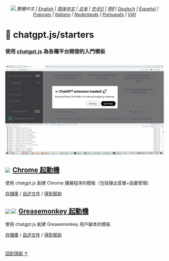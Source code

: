 <div align="center">
    <h6>
        <a href="https://github.com/KudoAI/chatgpt.js/tree/main/starters/docs">
            <picture>
                <source type="image/svg+xml" media="(prefers-color-scheme: dark)" srcset="https://assets.chatgptjs.org/images/icons/earth/white/icon32.svg?v=e638eac">
            <img height=14 src="https://assets.chatgptjs.org/images/icons/earth/black/icon32.svg?v=e638eac">
            </picture>
        </a> 繁體中文 | <a href="../..#readme">English</a> | <a href="../zh-cn#readme">简体中文</a> | <a href="../ja#readme">日本</a> | <a href="../ko#readme">한국인</a> | <a href="../hi#readme">हिंदी</a> | <a href="../de#readme">Deutsch</a> | <a href="../es#readme">Español</a> | <a href="../fr#readme">Français</a> | <a href="../it#readme">Italiano</a> | <a href="../nl#readme">Nederlands</a> | <a href="../pt#readme">Português</a> | <a href="../vi#readme">Việt</a>
    </h6>
</div>

# 🚀 chatgpt.js/starters

### 使用 <a href="https://github.com/KudoAI/chatgpt.js">chatgpt.js</a> 為各種平台開發的入門模板

<br>

<img src="../../chrome/images/screenshots/extension-loaded.png">

<h2><a href="../../chrome"><img style="margin: 0 2px -1px 0" height=18 src="https://assets.chatgptjs.org/images/icons/platforms/chrome/icon32.png?v=e638eac"></a> <a href="../../chrome">Chrome 起動機</a></h2>

使用 chatgpt.js 創建 Chrome 擴展程序的模板（包括彈出菜單+設置管理）

[存儲庫](https://github.com/KudoAI/chatgpt.js-chrome-starter) / [自述文件](../../chrome/docs/zh-tw#readme) / [得到幫助](https://github.com/KudoAI/chatgpt.js-chrome-starter/issues)

<h2><a href="../../greasemonkey"><img style="margin: 0 2px -0.065rem 0" height=19 src="https://assets.chatgptjs.org/images/icons/platforms/tampermonkey/icon28.png?v=e638eac"><img style="margin: 0 2px -0.035rem 1px" height=19.5 src="https://assets.chatgptjs.org/images/icons/platforms/violentmonkey/icon25.png?v=e638eac"></a> <a href="../../greasemonkey">Greasemonkey 起動機</a></h2>

使用 chatgpt.js 創建 Greasemonkey 用戶腳本的模板

[存儲庫](https://github.com/KudoAI/chatgpt.js-greasemonkey-starter) / [自述文件](../../greasemonkey#readme) / [得到幫助](https://github.com/KudoAI/chatgpt.js-greasemonkey-starter/issues)

#

[回到頂部 ↑](#top)
